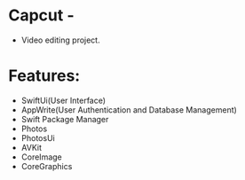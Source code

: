# Capcut -

* Video editing project.

# Features: 

- SwiftUi(User Interface)
- AppWrite(User Authentication and Database Management)
- Swift Package Manager
- Photos
- PhotosUi
- AVKit
- CoreImage
- CoreGraphics